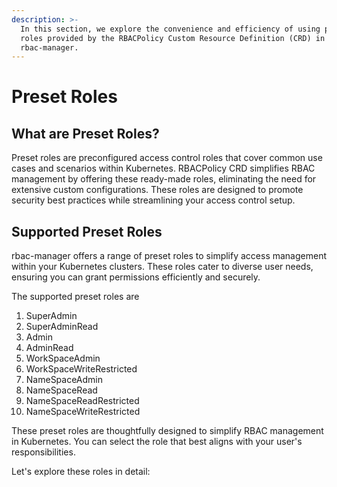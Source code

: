 ```yaml
---
description: >-
  In this section, we explore the convenience and efficiency of using preset
  roles provided by the RBACPolicy Custom Resource Definition (CRD) in
  rbac-manager.
---
```


# Preset Roles

## **What are Preset Roles?**

Preset roles are preconfigured access control roles that cover common use cases and scenarios within Kubernetes. RBACPolicy CRD simplifies RBAC management by offering these ready-made roles, eliminating the need for extensive custom configurations. These roles are designed to promote security best practices while streamlining your access control setup.

## **Supported Preset Roles**

rbac-manager offers a range of preset roles to simplify access management within your Kubernetes clusters. These roles cater to diverse user needs, ensuring you can grant permissions efficiently and securely.&#x20;

The supported preset roles are

1. &#x20; SuperAdmin
2. &#x20; SuperAdminRead
3. &#x20; Admin
4. &#x20; AdminRead
5. &#x20; WorkSpaceAdmin
6. &#x20; WorkSpaceWriteRestricted
7. &#x20; NameSpaceAdmin
8. &#x20; NameSpaceRead
9. &#x20; NameSpaceReadRestricted
10. NameSpaceWriteRestricted

These preset roles are thoughtfully designed to simplify RBAC management in Kubernetes. You can select the role that best aligns with your user's responsibilities.

Let's explore these roles in detail:
